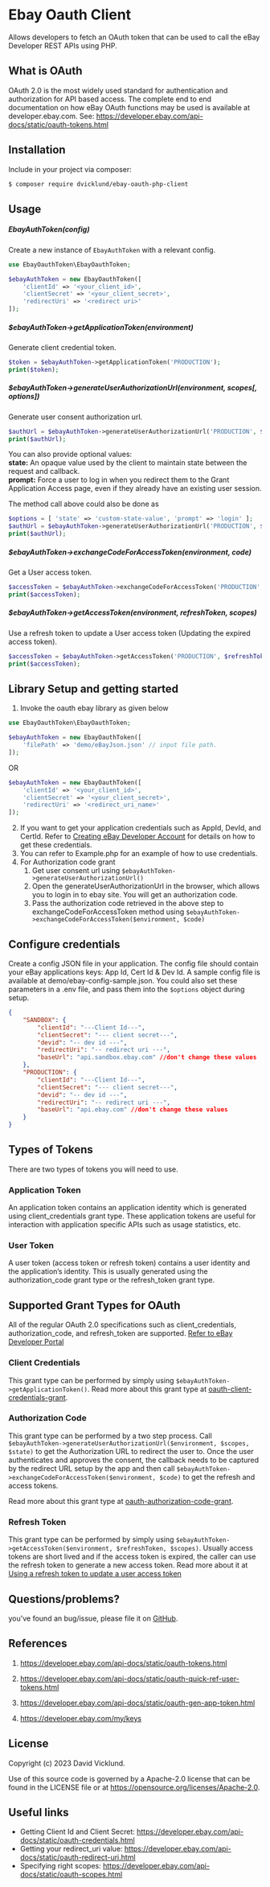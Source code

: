 # Ebay Oauth Client

Allows developers to fetch an OAuth token that can be used to call the eBay Developer REST APIs using PHP.

## What is OAuth
OAuth 2.0 is the most widely used standard for authentication and authorization for API based access. The complete end to end documentation on how eBay OAuth functions may be used is available at developer.ebay.com. 
See: https://developer.ebay.com/api-docs/static/oauth-tokens.html

## Installation

Include in your project via composer: 
```bash
$ composer require dvicklund/ebay-oauth-php-client
```

## Usage

##### EbayAuthToken(config)
Create a new instance of `EbayAuthToken` with a relevant config.
```php
use EbayOauthToken\EbayOauthToken;

$ebayAuthToken = new EbayOauthToken([
    'clientId' => '<your_client_id>',
    'clientSecret' => '<your_client_secret>',
    'redirectUri' => '<redirect uri>'
]);
```

##### $ebayAuthToken->getApplicationToken(environment)
Generate client credential token.
```php
$token = $ebayAuthToken->getApplicationToken('PRODUCTION');
print($token);
```

##### $ebayAuthToken->generateUserAuthorizationUrl(environment, scopes[, options])
Generate user consent authorization url.
```php
$authUrl = $ebayAuthToken->generateUserAuthorizationUrl('PRODUCTION', $scopes);
print($authUrl);
```

You can also provide optional values:\
**state:** An opaque value used by the client to maintain state between the request and callback.\
**prompt:** Force a user to log in when you redirect them to the Grant Application Access page, even if they already have an existing user session.

The method call above could also be done as
```php
$options = [ 'state' => 'custom-state-value', 'prompt' => 'login' ];
$authUrl = $ebayAuthToken->generateUserAuthorizationUrl('PRODUCTION', $scopes, $options);
print($authUrl);
```

##### $ebayAuthToken->exchangeCodeForAccessToken(environment, code)
Get a User access token.
```php
$accessToken = $ebayAuthToken->exchangeCodeForAccessToken('PRODUCTION', $code);
print($accessToken);
```

##### $ebayAuthToken->getAccessToken(environment, refreshToken, scopes)
Use a refresh token to update a User access token (Updating the expired access token).
```php
$accessToken = $ebayAuthToken->getAccessToken('PRODUCTION', $refreshToken, $scopes);
print($accessToken);
```

## Library Setup and getting started

1. Invoke the oauth ebay library as given below
```php
use EbayOauthToken\EbayOauthToken;

$ebayAuthToken = new EbayOauthToken([
    'filePath' => 'demo/eBayJson.json' // input file path.
]);
```
OR
```php
$ebayAuthToken = new EbayOauthToken([
    'clientId' => '<your_client_id>',
    'clientSecret' => '<your_client_secret>',
    'redirectUri' => '<redirect_uri_name>'
]);
```
2. If you want to get your application credentials such as AppId, DevId, and CertId. Refer to [Creating eBay Developer Account](https://developer.ebay.com/api-docs/static/creating-edp-account.html) for details on how to get these credentials.
3. You can refer to Example.php for an example of how to use credentials.
4. For Authorization code grant
    1. Get user consent url using ```$ebayAuthToken->generateUserAuthorizationUrl()```
    2. Open the generateUserAuthorizationUrl in the browser, which allows you to login in to ebay site. You will get an authorization code.
    3. Pass the authorization code retrieved in the above step to exchangeCodeForAccessToken method using ```$ebayAuthToken->exchangeCodeForAccessToken($environment, $code)```

## Configure credentials
Create a config JSON file in your application. The config file should contain your eBay applications keys: App Id, Cert Id & Dev Id. A sample config file is available at demo/ebay-config-sample.json. You could also set these parameters in a .env file, and pass them into the `$options` object during setup.

```json
{
    "SANDBOX": {
        "clientId": "---Client Id---",
        "clientSecret": "--- client secret---",
        "devid": "-- dev id ---",
        "redirectUri": "-- redirect uri ---",
        "baseUrl": "api.sandbox.ebay.com" //don't change these values
    },
    "PRODUCTION": {
        "clientId": "---Client Id---",
        "clientSecret": "--- client secret---",
        "devid": "-- dev id ---",
        "redirectUri": "-- redirect uri ---",
        "baseUrl": "api.ebay.com" //don't change these values
    }
}
```

## Types of Tokens
There are two types of tokens you will need to use.

### Application Token
An application token contains an application identity which is generated using client_credentials grant type. These application tokens are useful for interaction with application specific APIs such as usage statistics, etc.
### User Token
A user token (access token or refresh token) contains a user identity and the application’s identity. This is usually generated using the authorization_code grant type or the refresh_token grant type.

## Supported Grant Types for OAuth
All of the regular OAuth 2.0 specifications such as client_credentials, authorization_code, and refresh_token are supported. [Refer to eBay Developer Portal](https://developer.ebay.com/api-docs/static/oauth-tokens.html)

### Client Credentials
This grant type can be performed by simply using ```$ebayAuthToken->getApplicationToken()```. Read more about this grant type at [oauth-client-credentials-grant](https://developer.ebay.com/api-docs/static/oauth-client-credentials-grant.html).

### Authorization Code

This grant type can be performed by a two step process. Call ```$ebayAuthToken->generateUserAuthorizationUrl($environment, $scopes, $state)``` to get the Authorization URL to redirect the user to. Once the user authenticates and approves the consent, the callback needs to be captured by the redirect URL setup by the app and then call ```$ebayAuthToken->exchangeCodeForAccessToken($environment, $code)``` to get the refresh and access tokens.

Read more about this grant type at [oauth-authorization-code-grant](https://developer.ebay.com/api-docs/static/oauth-authorization-code-grant.html).

### Refresh Token

This grant type can be performed by simply using ```$ebayAuthToken->getAccessToken($environment, $refreshToken, $scopes)```. Usually access tokens are short lived and if the access token is expired, the caller can use the refresh token to generate a new access token. Read more about it at [Using a refresh token to update a user access token](https://developer.ebay.com/api-docs/static/oauth-auth-code-grant-request.html)

## Questions/problems?
you've found an bug/issue, please file it on [GitHub](https://github.com/dvicklund/ebay-oauth-php-client/issues).

## References

1. https://developer.ebay.com/api-docs/static/oauth-tokens.html

2. https://developer.ebay.com/api-docs/static/oauth-quick-ref-user-tokens.html

3. https://developer.ebay.com/api-docs/static/oauth-gen-app-token.html

4. https://developer.ebay.com/my/keys

## License 
Copyright (c) 2023 David Vicklund.

Use of this source code is governed by a Apache-2.0 license that can be found in the LICENSE file or at https://opensource.org/licenses/Apache-2.0.

## Useful links

* Getting Client Id and Client Secret: https://developer.ebay.com/api-docs/static/oauth-credentials.html
* Getting your redirect_uri value: https://developer.ebay.com/api-docs/static/oauth-redirect-uri.html
* Specifying right scopes: https://developer.ebay.com/api-docs/static/oauth-scopes.html
